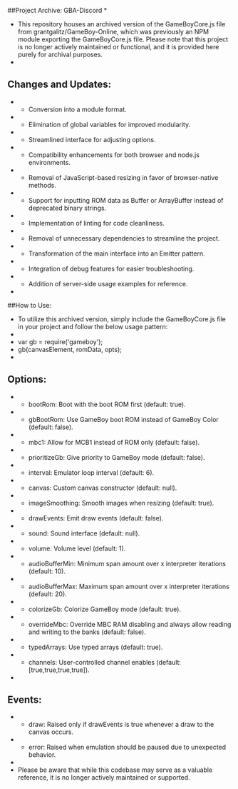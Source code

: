 ##Project Archive: GBA-Discord
 * 
 * This repository houses an archived version of the GameBoyCore.js file from grantgalitz/GameBoy-Online, which was previously an NPM module exporting the GameBoyCore.js file. Please note that this project is no longer actively maintained or functional, and it is provided here purely for archival purposes.
 * 
## Changes and Updates:
 * - Conversion into a module format.
 * - Elimination of global variables for improved modularity.
 * - Streamlined interface for adjusting options.
 * - Compatibility enhancements for both browser and node.js environments.
 * - Removal of JavaScript-based resizing in favor of browser-native methods.
 * - Support for inputting ROM data as Buffer or ArrayBuffer instead of deprecated binary strings.
 * - Implementation of linting for code cleanliness.
 * - Removal of unnecessary dependencies to streamline the project.
 * - Transformation of the main interface into an Emitter pattern.
 * - Integration of debug features for easier troubleshooting.
 * - Addition of server-side usage examples for reference.
 * 
##How to Use:
 * To utilize this archived version, simply include the GameBoyCore.js file in your project and follow the below usage pattern:
 * 
 * var gb = require('gameboy');
 * gb(canvasElement, romData, opts);
 * 
## Options:
 * - bootRom: Boot with the boot ROM first (default: true).
 * - gbBootRom: Use GameBoy boot ROM instead of GameBoy Color (default: false).
 * - mbc1: Allow for MCB1 instead of ROM only (default: false).
 * - prioritizeGb: Give priority to GameBoy mode (default: false).
 * - interval: Emulator loop interval (default: 6).
 * - canvas: Custom canvas constructor (default: null).
 * - imageSmoothing: Smooth images when resizing (default: true).
 * - drawEvents: Emit draw events (default: false).
 * - sound: Sound interface (default: null).
 * - volume: Volume level (default: 1).
 * - audioBufferMin: Minimum span amount over x interpreter iterations (default: 10).
 * - audioBufferMax: Maximum span amount over x interpreter iterations (default: 20).
 * - colorizeGb: Colorize GameBoy mode (default: true).
 * - overrideMbc: Override MBC RAM disabling and always allow reading and writing to the banks (default: false).
 * - typedArrays: Use typed arrays (default: true).
 * - channels: User-controlled channel enables (default: [true,true,true,true]).
 * 
## Events:
 * - draw: Raised only if drawEvents is true whenever a draw to the canvas occurs.
 * - error: Raised when emulation should be paused due to unexpected behavior.
 * 
 * Please be aware that while this codebase may serve as a valuable reference, it is no longer actively maintained or supported.


